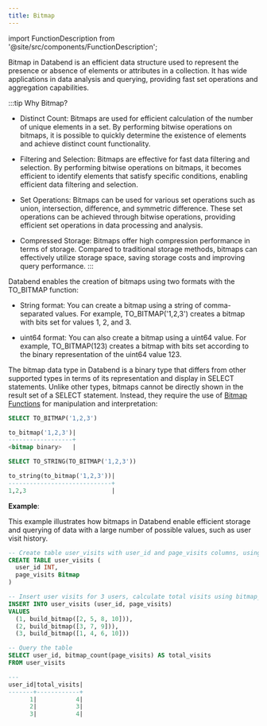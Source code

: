 ```yaml
---
title: Bitmap
---
```

import FunctionDescription from '@site/src/components/FunctionDescription';

<FunctionDescription description="Introduced: v1.1.45"/>

Bitmap in Databend is an efficient data structure used to represent the presence or absence of elements or attributes in a collection. It has wide applications in data analysis and querying, providing fast set operations and aggregation capabilities.

:::tip Why Bitmap?

- Distinct Count: Bitmaps are used for efficient calculation of the number of unique elements in a set. By performing bitwise operations on bitmaps, it is possible to quickly determine the existence of elements and achieve distinct count functionality.

- Filtering and Selection: Bitmaps are effective for fast data filtering and selection. By performing bitwise operations on bitmaps, it becomes efficient to identify elements that satisfy specific conditions, enabling efficient data filtering and selection.

- Set Operations: Bitmaps can be used for various set operations such as union, intersection, difference, and symmetric difference. These set operations can be achieved through bitwise operations, providing efficient set operations in data processing and analysis.

- Compressed Storage: Bitmaps offer high compression performance in terms of storage. Compared to traditional storage methods, bitmaps can effectively utilize storage space, saving storage costs and improving query performance.
:::

Databend enables the creation of bitmaps using two formats with the TO_BITMAP function:

- String format: You can create a bitmap using a string of comma-separated values. For example, TO_BITMAP('1,2,3') creates a bitmap with bits set for values 1, 2, and 3.

- uint64 format: You can also create a bitmap using a uint64 value. For example, TO_BITMAP(123) creates a bitmap with bits set according to the binary representation of the uint64 value 123.

The bitmap data type in Databend is a binary type that differs from other supported types in terms of its representation and display in SELECT statements. Unlike other types, bitmaps cannot be directly shown in the result set of a SELECT statement. Instead, they require the use of [Bitmap Functions](../../15-sql-functions/05-bitmap-functions/index.md) for manipulation and interpretation:

```sql
SELECT TO_BITMAP('1,2,3')

to_bitmap('1,2,3')|
------------------+
<bitmap binary>   |

SELECT TO_STRING(TO_BITMAP('1,2,3'))

to_string(to_bitmap('1,2,3'))|
-----------------------------+
1,2,3                        |
```

**Example**:

This example illustrates how bitmaps in Databend enable efficient storage and querying of data with a large number of possible values, such as user visit history.

```sql
-- Create table user_visits with user_id and page_visits columns, using build_bitmap for representing page_visits.
CREATE TABLE user_visits (
  user_id INT,
  page_visits Bitmap
)

-- Insert user visits for 3 users, calculate total visits using bitmap_count.
INSERT INTO user_visits (user_id, page_visits)
VALUES
  (1, build_bitmap([2, 5, 8, 10])),
  (2, build_bitmap([3, 7, 9])),
  (3, build_bitmap([1, 4, 6, 10]))

-- Query the table
SELECT user_id, bitmap_count(page_visits) AS total_visits
FROM user_visits

---
user_id|total_visits|
-------+------------+
      1|           4|
      2|           3|
      3|           4|
```